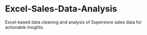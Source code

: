 # Excel-Sales-Data-Analysis
Excel-based data cleaning and analysis of Superstore sales data for actionable insights.
